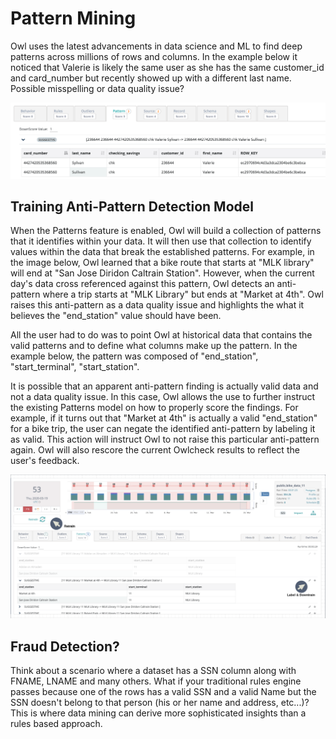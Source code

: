 # Pattern Mining

Owl uses the latest advancements in data science and ML to find deep patterns across millions of rows and columns. In the example below it noticed that Valerie is likely the same user as she has the same customer\_id and card\_number but recently showed up with a different last name. Possible misspelling or data quality issue?

![](../../.gitbook/assets/owl-patterns.png)

## Training Anti-Pattern Detection Model

When the Patterns feature is enabled, Owl will build a collection of patterns that it identifies within your data. It will then use that collection to identify values within the data that break the established patterns. For example, in the image below, Owl learned that a bike route that starts at "MLK library" will end at "San Jose Diridon Caltrain Station". However, when the current day's data cross referenced against this pattern, Owl detects an anti-pattern where a trip starts at "MLK Library" but ends at "Market at 4th". Owl raises this anti-pattern as a data quality issue and highlights the what it believes the "end\_station" value should have been.

All the user had to do was to point Owl at historical data that contains the valid patterns and to define what columns make up the pattern. In the example below, the pattern was composed of "end\_station", "start\_terminal", "start\_station". 

It is possible that an apparent anti-pattern finding is actually valid data and not a data quality issue. In this case, Owl allows the use to further instruct the existing Patterns model on how to properly score the findings. For example, if it turns out that "Market at 4th" is actually a valid "end\_station" for a bike trip, the user can negate the identified anti-pattern by labeling it as valid. This action will instruct Owl to not raise this particular anti-pattern again. Owl will also rescore the current Owlcheck results to reflect the user's feedback.

![](../../.gitbook/assets/screen-shot-2020-03-19-at-5.55.49-pm.png)

## Fraud Detection?

Think about a scenario where a dataset has a SSN column along with FNAME, LNAME and many others. What if your traditional rules engine passes because one of the rows has a valid SSN and a valid Name but the SSN doesn't belong to that person \(his or her name and address, etc...\)? This is where data mining can derive more sophisticated insights than a rules based approach.

